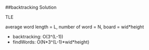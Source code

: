 ##backtracking Solution 

TLE  

average word length = L, number of word = N, board = wid\*height
- backtracking: O(3^(L-1))  
- findWords: O(N\*3^(L-1)\*wid\*height)
